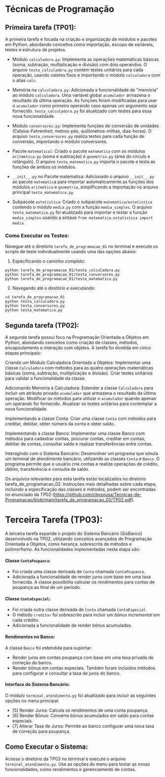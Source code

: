 # Técnicas de Programação

## Primeira tarefa (TP01):
A primeira tarefa é focada na criação e organização de módulos e pacotes em Python, abordando conceitos como importação, escopo de variáveis, testes e estrutura de projetos.

- Módulo `calculadora.py`: Implementa as operações matemáticas básicas (soma, subtração, multiplicação e divisão) com dois operandos. O arquivo `testa_calculadora.py` contém testes unitários para cada operação, usando valores fixos e importando o módulo `calculadora` com o alias `calc`.

- Memória na `calculadora.py`: Adicionada a funcionalidade de "memória" ao módulo `calculadora`. Uma variável global `acumulador` armazena o resultado da última operação. As funções foram modificadas para usar o `acumulador` como primeiro operando caso apenas um argumento seja fornecido. `testa_calculadora.py` foi atualizado com testes para essa nova funcionalidade.

- Módulo `conversores.py`: Implementa funções de conversão de unidades (Celsius-Fahrenheit, metros-pés, quilômetros-milhas, dias-horas). O arquivo `testa_conversores.py` realiza testes para cada função de conversão, importando o módulo conversores.

- Pacote `matematica]`: Criado o pacote `matematica` com os módulos `aritmetica.py` (soma e subtração) e `geometria.py` (área do círculo e retângulo). O arquivo `testa_matematica.py` importa o pacote e testa as funções de ambos os módulos.

- `__init__.py` no Pacote matematica: Adicionado o arquivo `__init__.py` ao pacote `matematic`a para importar automaticamente as funções dos módulos `aritmetica` e `geometria`, simplificando a importação no arquivo principal `testa_matematica.py`.

- Subpacote `estatistica`: Criado o subpacote `matematica/estatistica` contendo o módulo `media.py` com a função `media_simples`. O arquivo `testa_matematica.py` foi atualizado para importar e testar a função `media_simples` usando a sintaxe `from matematica.estatistica import media`.

### Como Executar os Testes:

Navegue até o diretório `tarefa_de_programacao_01` no terminal e execute os scripts de teste individualmente usando uma das opções abaixo:
1. Especificando o caminho completo:
```
python tarefa_de_programacao_01/testa_calculadora.py
python tarefa_de_programacao_01/testa_conversores.py
python tarefa_de_programacao_01/testa_matematica.py
```
2. Navegando até o diretório e executando:
```
cd tarefa_de_programacao_01
python testa_calculadora.py
python testa_conversores.py
python testa_matematica.py
```

## Segunda tarefa (TP02):
A segunda tarefa possui foco na Programação Orientada a Objetos em Python, abordando conceitos como criação de classes, métodos, encapsulamento e interação com objetos. A tarefa foi dividida em cinco etapas principais:

Criando um Módulo Calculadora Orientado a Objetos: Implementar uma classe `Calculadora` com métodos para as quatro operações matemáticas básicas (soma, subtração, multiplicação e divisão). Criar testes unitários para validar a funcionalidade da classe.

Adicionando Memória à Calculadora: Estender a classe `Calculadora` para incluir um atributo privado `acumulador` que armazena o resultado da última operação. Modificar os métodos para utilizar o `acumulador` quando apenas um operando for fornecido. Atualizar os testes unitários para contemplar a nova funcionalidade.

Implementando a classe Conta: Criar uma classe `Conta` com métodos para creditar, debitar, obter número da conta e obter saldo.

Implementando a classe Banco: Implementar uma classe Banco com métodos para cadastrar contas, procurar contas, creditar em contas, debitar de contas, consultar saldo e realizar transferências entre contas.

Interagindo com o Sistema Bancário: Desenvolver um programa que simula um terminal de atendimento bancário, utilizando as classes `Conta` e `Banco`. O programa permite que o usuário crie contas e realize operações de crédito, débito, transferência e consulta de saldo.

Os arquivos relevantes para esta tarefa estão localizados no diretório tarefa_de_programacao_02. Instruções mais detalhadas sobre cada etapa, incluindo a especificação das classes e métodos, podem ser encontradas no enunciado da TP02 (https://github.com/cbysousa/Tecnicas-de-Programacao/blob/main/tarefa_de_programacao_02/TP02.pdf).

# Terceira Tarefa (TP03):
A terceira tarefa expande o projeto do Sistema Bancário (SisBanco) desenvolvido na TP02, utilizando conceitos avançados de Programação Orientada a Objetos, como herança, sobrescrita de métodos e polimorfismo. As funcionalidades implementadas nesta etapa são:

#### Classe `ContaPoupanca`:
- Foi criada uma classe derivada de `Conta` chamada `ContaPoupanca`.
- Adicionada a funcionalidade de render juros com base em uma taxa fornecida.
A classe possibilita calcular os rendimentos para contas de poupança ao final de um período.

#### Classe `ContaEspecial`:

- Foi criada outra classe derivada de `Conta` chamada `ContaEspecial`.
- O método `creditar` foi sobrescrito para incluir um *bônus incremental* em cada crédito.
- Adicionada a funcionalidade de render bônus acumulados.

#### Rendimentos no Banco:

A classe `Banco` foi estendida para suportar:
- Render juros em contas poupança com base em uma taxa privada de correção do banco.
- Render bônus em contas especiais.
Também foram incluídos métodos para configurar e consultar a taxa de juros do banco.

#### Interface do Sistema Bancário:

O módulo `terminal_atendimento.py` foi atualizado para incluir as seguintes opções no menu principal:
- [5] Render Juros: Calcula os rendimentos de uma conta poupança.
- [6] Render Bônus: Converte bônus acumulados em saldo para contas especiais.
- [7] Alterar Taxa de Juros: Permite ao banco configurar uma nova taxa de correção para poupança.

## Como Executar o Sistema:
Acesse o diretório da TP03 no terminal e execute o arquivo `terminal_atendimento.py`.
Use as opções do menu para testar as novas funcionalidades, como rendimentos e gerenciamento de contas.
